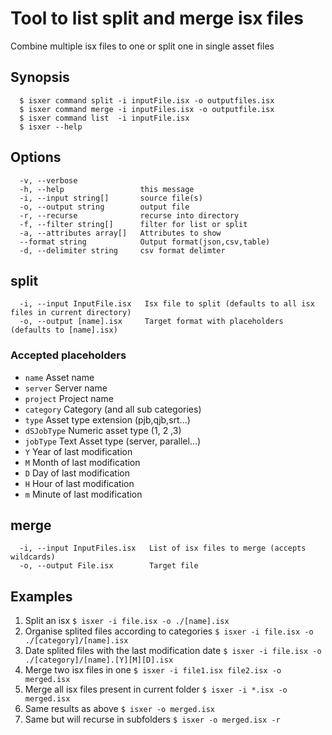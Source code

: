 # Tool to list split and merge isx files

  Combine multiple isx files to one or split one in single asset files

## Synopsis

```
  $ isxer command split -i inputFile.isx -o outputfiles.isx
  $ isxer command merge -i inputFiles.isx -o outputfile.isx
  $ isxer command list  -i inputFile.isx
  $ isxer --help
```


## Options

```
  -v, --verbose
  -h, --help                 this message
  -i, --input string[]       source file(s)
  -o, --output string        output file
  -r, --recurse              recurse into directory
  -f, --filter string[]      filter for list or split
  -a, --attributes array[]   Attributes to show
  --format string            Output format(json,csv,table)
  -d, --delimiter string     csv format delimter
```


## split

```
  -i, --input InputFile.isx   Isx file to split (defaults to all isx files in current directory)
  -o, --output [name].isx     Target format with placeholders (defaults to [name].isx)
```
### Accepted placeholders

 * `name`        Asset name
 * `server`      Server name
 * `project`     Project name
 * `category`    Category (and all sub categories)
 * `type`        Asset type extension (pjb,qjb,srt...)
 * `dSJobType`   Numeric asset type (1, 2 ,3)
 * `jobType`     Text Asset type (server, parallel...)
 * `Y`           Year of last modification
 * `M`           Month of last modification
 * `D`           Day of last modification
 * `H`           Hour of last modification
 * `m`           Minute of last modification

## merge
```
  -i, --input InputFiles.isx   List of isx files to merge (accepts wildcards)
  -o, --output File.isx        Target file
```




## Examples

  1. Split an isx                                        `$ isxer -i file.isx -o ./[name].isx`
  2. Organise splited files according to categories       `$ isxer -i file.isx -o ./[category]/[name].isx`
  3. Date splited files with the last modification date   `$ isxer -i file.isx -o ./[category]/[name].[Y][M][D].isx`
  4. Merge two isx files in one                           `$ isxer -i file1.isx file2.isx -o merged.isx`
  5. Merge all isx files present in current folder        `$ isxer -i *.isx -o merged.isx`
  6. Same results as above                                `$ isxer -o merged.isx`
  7. Same but will recurse in subfolders                  `$ isxer -o merged.isx -r`